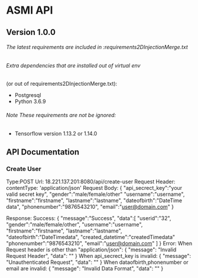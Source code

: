 # ASMI API
## Version 1.0.0

###### The latest requirements are included in :requirements2DInjectionMerge.txt

###### Extra dependencies that are installed out of virtual env
(or out of requirements2DInjectionMerge.txt):
- Postgresql
- Python 3.6.9


###### Note These requirements are not be ignored:
- Tensorflow version 1.13.2 or 1.14.0

## API Documentation

### Create User
Type:POST
Url: 18.221.137.201:8080/api/create-user
Request Header:
	 contentType: 'application/json'
Request Body:
	{
		"api_secrect_key":"your valid secret key",
		"gender":"male/female/other"
		"username":"username",
		"firstname":"firstname",
		"lastname":"lastname",
		"dateofbirth":"DateTime data",
		"phonenumber":"9876543210",
		"email":"user@domain.com"
	}

Response:
	Success:
		{
			"message":"Success",
			"data":[
				"userid":"32",
				"gender":"male/female/other",
				"username":"username",
				"firstname":"firstname",
				"lastname":"lastname",
				"dateofbirth":"DateTimedata",
				"created_datetime":"createdTimedata"
				"phonenumber":"9876543210",
				"email":"user@domain.com"
			]
		}
	Error:
		When Request header is other than "application/json":
			{
				"message": "Invalid Request Header",
			  	"data": "" 
			}
		When api_secrect_key is invalid:
			{
				"message": "Unauthenticated Request",
				"data": ""
			}
		When dataofbirth,phonenumber or email are invalid:
			{
				"message": "Invalid Data Format",
				"data": ""
			}
